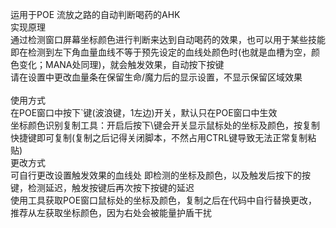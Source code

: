 运用于POE 流放之路的自动判断喝药的AHK
<br>
实现原理
<br>
通过检测窗口屏幕坐标颜色进行判断来达到自动喝药的效果，也可以用于某些技能<br>
即在检测到左下角血量血线不等于预先设定的血线处颜色时(也就是血槽为空，颜色变化；MANA处同理)，就会触发效果，自动按下按键<br>
请在设置中更改血量条在保留生命/魔力后的显示设置，不显示保留区域效果<br>
<br>
使用方式
<br>
在POE窗口中按下`键(波浪键，1左边)开关，默认只在POE窗口中生效<br>
坐标颜色识别复制工具：开启后按下\键会开关显示鼠标处的坐标及颜色，按复制快捷键即可复制(复制之后记得关闭脚本，不然占用CTRL键导致无法正常复制粘贴)
<br>
更改方式
<br>
可自行更改设置触发效果的血线处 即检测的坐标及颜色，以及触发后按下的按键，检测延迟，触发按键后再次按下按键的延迟<br>
使用工具获取POE窗口鼠标处的坐标及颜色，复制之后在代码中自行替换更改，推荐从左获取坐标颜色，因为右处会被能量护盾干扰
